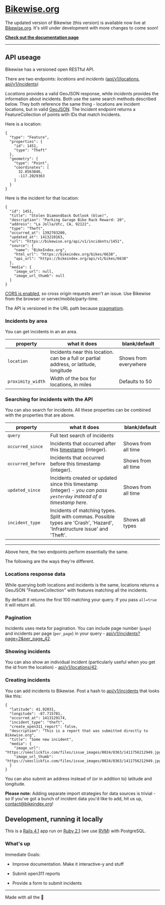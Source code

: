 # [Bikewise.org](https://bikewise.org)

The updated version of Bikewise (this version) is available now live at [Bikewise.org](https://bikewise.org). It's still under development with more changes to come soon!

**[Check out the documentation page](https://bikewise.org/documentation)**

---


## API useage

Bikewise has a versioned open RESTful API.

There are two endpoints: *locations* and *incidents* ([api/v1/locations](https://bikewise.org/api/v1/locations&updated_since=yesterday), [api/v1/incidents](https://bikewise.org/api/v1/incidents))

*Locations* provides a valid GeoJSON response, while *incidents* provides the information about incidents. Both use the same search methods described below. They both reference the same thing - locations are incident locations, but in valid [GeoJSON](http://geojson.org/). The Incident endpoint returns a FeatureCollection of points with IDs that match Incidents.

Here is a location:

```
{
  "type": "Feature",
  "properties": {
    "id": 1451,
    "type": "Theft"
  },
  "geometry": {
    "type": "Point",
    "coordinates": [
      32.8563846,
      -117.2029363
    ]
  }
}

```

Here is the incident for that location:

```
{
  "id": 1451,
  "title": "Stolen Diamondback Outlook (blue)",
  "description": "Parking Garage Bike Rack Reward: 20",
  "address": "La Jolla/Utc, CA, 92122",
  "type": "Theft",
  "occurred_at": 1392703200,
  "updated_at": 1413210163,
  "url": "https://bikewise.org/api/v1/incidents/1451",
  "source": {
    "name": "BikeIndex.org",
    "html_url": "https://bikeindex.org/bikes/6638",
    "api_url": "https://bikeindex.org/api/v1/bikes/6638"
  },
  "media": {
    "image_url": null,
    "image_url_thumb": null
  }
}
```


[CORS is enabled](https://en.wikipedia.org/wiki/Cross-origin_resource_sharing), so cross origin requests aren't an issue. Use Bikewise from the browser or server/mobile/party-time.

The API is versioned in the URL path because [pragmatism](http://www.vinaysahni.com/best-practices-for-a-pragmatic-restful-api#versioning).

### Incidents by area

You can get incidents in an an area.

| property | what it does | blank/default |
| -------- | ------------ | ------------- |
| `location` | Incidents near this location. can be a full or partial address, or latitude, longitude  | Shows from everywhere |
| `proximity_width` | Width of the box for locations, in miles | Defaults to 50  |


### Searching for incidents with the API

You can also search for incidents. All these properties can be combined with the properties that are above.

| property | what it does | blank/default |
| -------- | ------------ | ------------- |
| `query` | Full text search of incidents |   |
| `occurred_since` | Incidents that occurred after this [timestamp](https://en.wikipedia.org/wiki/Unix_time) (integer). | Shows from all time |
| `occurred_before` | Incidents that occurred before this timestamp (integer). | Shows from all time |
| `updated_since` | Incidents created or updated since this timestamp (integer) - *you can pass `yesterday` instead of a timestamp here*. | Shows from all time |
| `incident_type` | Incidents of matching types. Split with commas. Possible types are 'Crash', 'Hazard', 'Infrastructure issue' and 'Theft'. | Shows all types |


---

Above here, the two endpoints perform essentially the same. 

The following are the ways they're different.

### Locations response data

While querying both locations and incidents is the same, locations returns a GeoJSON "FeatureCollection" with features matching all the incidents.

By default it returns the first 100 matching your query. If you pass `all=true` it will return all.


### Pagination

Incidents uses meta for pagination. You can include page number (`page`) and incidents per page (`per_page`) in your query - [api/v1/incidents?page=2&per_page_42](https://bikewise.org/api/v1/incidents?page=2&per_page_42).


### Showing incidents

You can also show an individual incident (particularly useful when you get the id from the location) - [api/v1/locations/42](https://bikewise.org/api/v1/locations/42).


### Creating incidents

You can add incidents to Bikewise. Post a hash to [api/v1/incidents](https://bikewise.org/api/v1/incidents) that looks like this:

```
{
  "latitude": 41.92031,
  "longitude": -87.715781,
  "occurred_at": 1413129174,
  "incident_type": "theft",
  "create_open311_report": false,
  "description": "This is a report that was submitted directly to Bikewise.org",
  "title": "Some new incident",
  "media": {
    "image_url": "https://seeclickfix.com/files/issue_images/0024/8363/1411756212949.jpg",
    "image_url_thumb": "https://seeclickfix.com/files/issue_images/0024/8363/1411756212949.jpg"
  }
}
```

You can also submit an address instead of (or in addition to) latitude and longitude.


**Please note:** Adding separate import strategies for data sources is trivial - so if you've got a bunch of incident data you'd like to add, hit us up, <contact@bikeindex.org>!


## Development, running it locally

This is a [Rails 4.1](http://rubyonrails.org/) app run on [Ruby 2.1](http://www.ruby-lang.org/en/) (we use [RVM](https://rvm.io/)) with PostgreSQL.

### What's up

Immediate Goals:

- Improve documentation. Make it interactive-y and stuff

- Submit open311 reports

- Provide a form to submit incidents

---

Made with all the :princess: